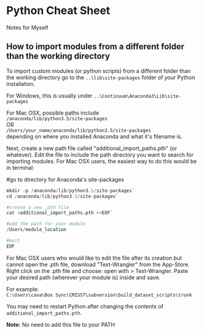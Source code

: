 # Python Cheat Sheet
Notes for Myself

## How to import modules from a different folder than the working directory
To import custom modules (or python scripts) from a different folder than the working directory go to the `..\lib\site-packages` folder of your Python installation. 

For Windows, this is usually under
`..\Continuum\Anaconda3\Lib\site-packages`

For Mac OSX, possible paths include  
`/anaconda/lib/python3.5/site-packages`  
OR  
`/Users/your_name/anaconda/lib/python3.5/site-packages`  
depending on where you installed Anaconda and what it's filename is.

Next, create a new path file called "additional_import_paths.pth" (or whatever). Edit the file to include the path directory you want to search for importing modules. For Mac OSX users, the easiest way to do this would be in terminal:

#go to directory for Anaconda's site-packages
```python
mkdir -p /anaconda/lib/python3.5/site-packages`
cd /anaconda/lib/python3.5/site-packages`

#create a new .pth file
cat >additional_import_paths.pth <<EOF`

#add the path for your module
/Users/module_location

#exit
EOF
```
For Mac OSX users who would like to edit the file after its creation but cannot open the .pth file, download "Text-Wrangler" from the App-Store. Right click on the .pth file and choose: open with > Text-Wrangler. Paste your desired path (wherever your module is) inside and save.

For example:  
`C:\Users\caoa\Box Sync\CMISST\subversion\build_dataset_scripts\trunk`

You may need to restart Python after changing the contents of `additional_import_paths.pth`.

**Note:** No need to add this file to your PATH
